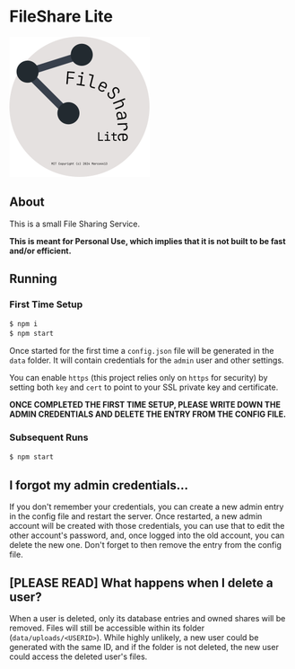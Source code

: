 # FileShare Lite

![](logo.png)

## About

This is a small File Sharing Service.

**This is meant for Personal Use, which implies that it is not built to be fast and/or efficient.**

## Running

### First Time Setup

```sh
$ npm i
$ npm start
```

Once started for the first time a `config.json` file will be generated in the `data` folder.
It will contain credentials for the `admin` user and other settings.

You can enable `https` (this project relies only on `https` for security) by setting both `key` and `cert` to point to your
SSL private key and certificate.

**ONCE COMPLETED THE FIRST TIME SETUP, PLEASE WRITE DOWN THE ADMIN CREDENTIALS AND DELETE THE ENTRY FROM THE CONFIG FILE.**

### Subsequent Runs

```sh
$ npm start
```

## I forgot my admin credentials...

If you don't remember your credentials, you can create a new admin entry in the config file and restart the server.
Once restarted, a new admin account will be created with those credentials, you can use that to edit the other account's password,
and, once logged into the old account, you can delete the new one. Don't forget to then remove the entry from the config file.

## [PLEASE READ] What happens when I delete a user?

When a user is deleted, only its database entries and owned shares will be removed.
Files will still be accessible within its folder (`data/uploads/<USERID>`).
While highly unlikely, a new user could be generated with the same ID, and if the folder is not deleted, the new user could
access the deleted user's files.

